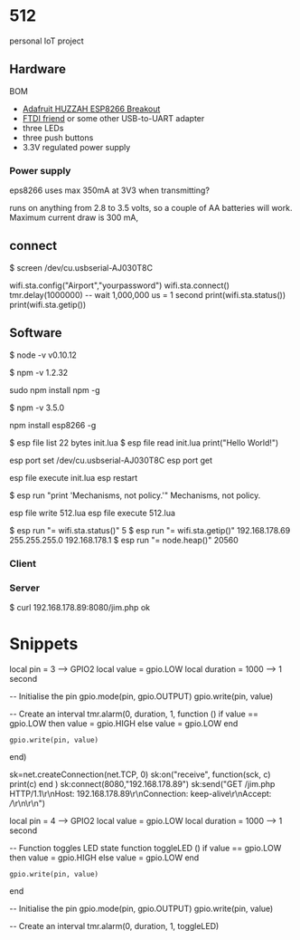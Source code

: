 # 512

personal IoT project

## Hardware

BOM

- [Adafruit HUZZAH ESP8266 Breakout](https://www.adafruit.com/products/2471)
- [FTDI friend](https://www.adafruit.com/products/284) or some other USB-to-UART adapter
- three LEDs
- three push buttons
- 3.3V regulated power supply

### Power supply

eps8266 uses max 350mA at 3V3 when transmitting?

runs on anything from 2.8 to 3.5 volts, so a couple of AA batteries will work.
Maximum current draw is 300 mA,

## connect

$ screen /dev/cu.usbserial-AJ030T8C 

wifi.sta.config("Airport","yourpassword")
wifi.sta.connect()
tmr.delay(1000000)   -- wait 1,000,000 us = 1 second
print(wifi.sta.status())
print(wifi.sta.getip())


## Software

$ node -v
v0.10.12

$ npm -v
1.2.32

sudo npm install npm -g

$ npm -v
3.5.0


npm install esp8266 -g

$ esp file list
      22 bytes  init.lua
$ esp file read init.lua
print("Hello World!")



esp port set /dev/cu.usbserial-AJ030T8C 
esp port get

esp file execute init.lua
esp restart

$ esp run "print 'Mechanisms, not policy.'"
Mechanisms, not policy.

esp file write 512.lua 
esp file execute 512.lua 


$ esp run "= wifi.sta.status()"
5
$ esp run "= wifi.sta.getip()"
192.168.178.69	255.255.255.0	192.168.178.1
$ esp run "= node.heap()"
20560


### Client

### Server

$ curl 192.168.178.89:8080/jim.php
ok



# Snippets

local pin = 3            --> GPIO2
local value = gpio.LOW
local duration = 1000    --> 1 second

-- Initialise the pin
gpio.mode(pin, gpio.OUTPUT)
gpio.write(pin, value)

-- Create an interval
tmr.alarm(0, duration, 1, function ()
    if value == gpio.LOW then
        value = gpio.HIGH
    else
        value = gpio.LOW
    end

    gpio.write(pin, value)
end)

sk=net.createConnection(net.TCP, 0)
sk:on("receive", function(sck, c) print(c) end )
sk:connect(8080,"192.168.178.89")
sk:send("GET /jim.php HTTP/1.1\r\nHost: 192.168.178.89\r\nConnection: keep-alive\r\nAccept: */*\r\n\r\n")



local pin = 4            --> GPIO2
local value = gpio.LOW
local duration = 1000    --> 1 second


-- Function toggles LED state
function toggleLED ()
    if value == gpio.LOW then
        value = gpio.HIGH
    else
        value = gpio.LOW
    end

    gpio.write(pin, value)
end


-- Initialise the pin
gpio.mode(pin, gpio.OUTPUT)
gpio.write(pin, value)


-- Create an interval
tmr.alarm(0, duration, 1, toggleLED)


<?php
header("Content-type: text/plain");
echo "ok";


